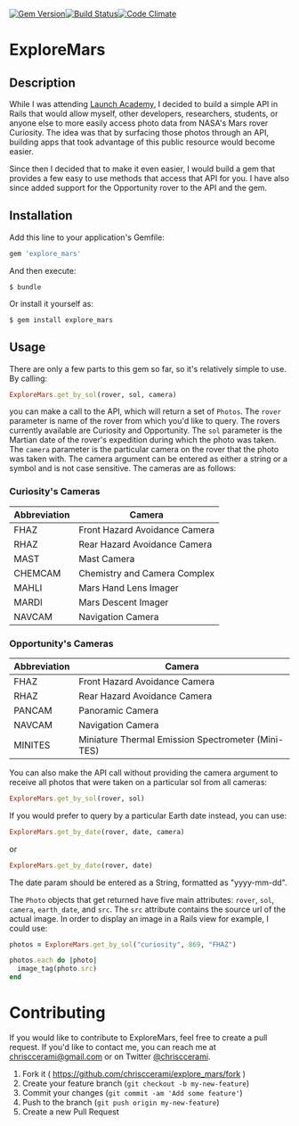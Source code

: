 [![Gem Version](https://badge.fury.io/rb/explore_mars.svg)](http://badge.fury.io/rb/explore_mars)[![Build Status](https://travis-ci.org/chrisccerami/explore_mars.svg)](https://travis-ci.org/chrisccerami/explore_mars)[![Code Climate](https://codeclimate.com/github/chrisccerami/explore_mars/badges/gpa.svg)](https://codeclimate.com/github/chrisccerami/explore_mars)

# ExploreMars

## Description

While I was attending [Launch Academy](http://www.launchacademy.com/),
I decided to build a simple API in Rails that would allow myself, other
developers, researchers, students, or anyone else to more easily access
photo data from NASA's Mars rover Curiosity. The idea was that by
surfacing those photos through an API, building apps that took advantage
of this public resource would become easier.

Since then I decided that to make it even easier, I would build a gem
that provides a few easy to use methods that access that API for you.
I have also since added support for the Opportunity rover to the API and
the gem.

## Installation

Add this line to your application's Gemfile:

```ruby
gem 'explore_mars'
```

And then execute:

    $ bundle

Or install it yourself as:

    $ gem install explore_mars

## Usage

There are only a few parts to this gem so far, so it's relatively simple
to use. By calling:

```ruby
ExploreMars.get_by_sol(rover, sol, camera)
```

you can make a call to the API, which will return a set of ```Photos```.
The ```rover``` parameter is name of the rover from which you'd like to
query. The rovers currently available are Curiosity and Opportunity.
The ```sol``` parameter is the Martian date of the rover's expedition
during which the photo was taken. The ```camera``` parameter is the
particular camera on the rover that the photo was taken with. The camera
argument can be entered as either a string or a symbol and is not case
sensitive. The cameras are as follows:

### Curiosity's Cameras

  Abbreviation | Camera
  ------------ | ------------------------------
   FHAZ        |  Front Hazard Avoidance Camera
   RHAZ        |  Rear Hazard Avoidance Camera
   MAST        |  Mast Camera
   CHEMCAM     |  Chemistry and Camera Complex
   MAHLI       |  Mars Hand Lens Imager
   MARDI       |  Mars Descent Imager
   NAVCAM      |  Navigation Camera

### Opportunity's Cameras

  Abbreviation | Camera
  ------------ | -----------------------------
    FHAZ       |  Front Hazard Avoidance Camera
    RHAZ       |  Rear Hazard Avoidance Camera
    PANCAM     |  Panoramic Camera
    NAVCAM     |  Navigation Camera
    MINITES    |  Miniature Thermal Emission Spectrometer (Mini-TES)

You can also make the API call without providing the camera argument to receive all photos that were taken on a particular sol from all cameras:

```ruby
ExploreMars.get_by_sol(rover, sol)
```

If you would prefer to query by a particular Earth date instead, you can use:

```ruby
ExploreMars.get_by_date(rover, date, camera)
```

or

```ruby
ExploreMars.get_by_date(rover, date)
```

The date param should be entered as a String, formatted as "yyyy-mm-dd".


The ```Photo``` objects that get returned have five main attributes:
```rover```, ```sol```, ```camera```, ```earth_date```, and ```src```.
The ```src``` attribute contains the source url of the actual image.
In order to display an image in a Rails view for example, I could use:

```ruby
photos = ExploreMars.get_by_sol("curiosity", 869, "FHAZ")

photos.each do |photo|
  image_tag(photo.src)
end
```

# Contributing

If you would like to contribute to ExploreMars, feel free to create a
pull request. If you'd like to contact me, you can reach me at
[chrisccerami@gmail.com](mailto:chrisccerami@gmail.com) or on
Twitter [@chrisccerami](https://twitter.com/chrisccerami).

1. Fork it ( https://github.com/chrisccerami/explore_mars/fork )
2. Create your feature branch (`git checkout -b my-new-feature`)
3. Commit your changes (`git commit -am 'Add some feature'`)
4. Push to the branch (`git push origin my-new-feature`)
5. Create a new Pull Request
